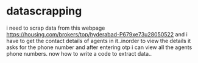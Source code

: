 # datascrapping
i need to scrap data from this webpage https://housing.com/brokers/top/hyderabad-P679xe73u28050522 and i have to get the contact details of agents in it..inorder to view the details it asks for the phone number and after entering otp i can view all the agents phone numbers. now how to write a code to extract data..
